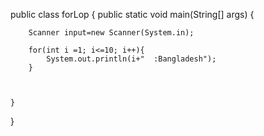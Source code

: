 public class forLop {
    public static void main(String[] args) {

        Scanner input=new Scanner(System.in);

        for(int i =1; i<=10; i++){
            System.out.println(i+"  :Bangladesh");
        }



    }
}
